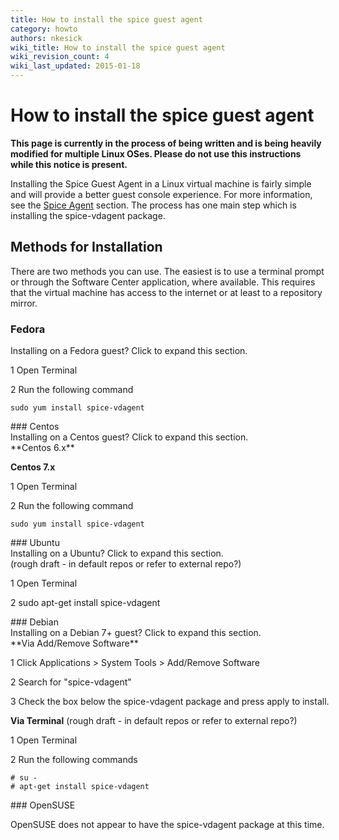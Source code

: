 ```yaml
---
title: How to install the spice guest agent
category: howto
authors: nkesick
wiki_title: How to install the spice guest agent
wiki_revision_count: 4
wiki_last_updated: 2015-01-18
---
```


# How to install the spice guest agent

**This page is currently in the process of being written and is being heavily modified for multiple Linux OSes. Please do not use this instructions while this notice is present.**

Installing the Spice Guest Agent in a Linux virtual machine is fairly simple and will provide a better guest console experience. For more information, see the [Spice Agent](Understanding_Guest_Agents_and_Other_Tools#Spice_Agent) section. The process has one main step which is installing the spice-vdagent package.

## Methods for Installation

There are two methods you can use. The easiest is to use a terminal prompt or through the Software Center application, where available. This requires that the virtual machine has access to the internet or at least to a repository mirror.

### Fedora

<div class="toccolours mw-collapsible mw-collapsed" style="width:800px">
Installing on a Fedora guest? Click to expand this section.

<div class="mw-collapsible-content">

1 Open Terminal

2 Run the following command

<!-- -->

    sudo yum install spice-vdagent

</div>
</div>
### Centos

<div class="toccolours mw-collapsible mw-collapsed" style="width:800px">
Installing on a Centos guest? Click to expand this section.

<div class="mw-collapsible-content">
**Centos 6.x**

**Centos 7.x**

1 Open Terminal

2 Run the following command

<!-- -->

    sudo yum install spice-vdagent

</div>
</div>
### Ubuntu

<div class="toccolours mw-collapsible mw-collapsed" style="width:800px">
Installing on a Ubuntu? Click to expand this section.

<div class="mw-collapsible-content">
(rough draft - in default repos or refer to external repo?)

1 Open Terminal

2 sudo apt-get install spice-vdagent

</div>
</div>
### Debian

<div class="toccolours mw-collapsible mw-collapsed" style="width:800px">
Installing on a Debian 7+ guest? Click to expand this section.

<div class="mw-collapsible-content">
**Via Add/Remove Software**

1 Click Applications > System Tools > Add/Remove Software

2 Search for "spice-vdagent"

3 Check the box below the spice-vdagent package and press apply to install.

**Via Terminal** (rough draft - in default repos or refer to external repo?)

1 Open Terminal

2 Run the following commands

<!-- -->

    # su -
    # apt-get install spice-vdagent

</div>
</div>
### OpenSUSE

OpenSUSE does not appear to have the spice-vdagent package at this time.

